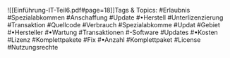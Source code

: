 
![[Einführung-IT-Teil6.pdf#page=18]]Tags & Topics:
   #Erlaubnis
   #Spezialabkommen
   #Anschaffung
   #Update
   #•Herstell
   #Unterlizenzierung
   #Transaktion
   #Quellcode
   #Verbrauch
   #Spezialabkomme
   #Updat
   #Gebiet
   #•Hersteller
   #•Wartung
   #Transaktionen
   #-Software
   #Updates
   #•Kosten
   #Lizenz
   #Komplettpakete
   #Fix
   #•Anzahl
   #Komplettpaket
   #License
   #Nutzungsrechte